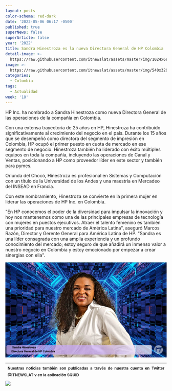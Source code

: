 ```yaml
---
layout: posts
color-schema: red-dark
date: '2022-05-06 06:17 -0500'
published: true
superNews: false
superArticle: false
year: '2022'
title: Sandra Hinestroza es la nueva Directora General de HP Colombia
detail-image: >-
  https://raw.githubusercontent.com/itnewslat/assets/master/img/1024x680/Sandra-Hinestroza-g.jpg
image: >-
  https://raw.githubusercontent.com/itnewslat/assets/master/img/540x320/Sandra-Hinestroza-p.jpg
categories:
  - Colombia
tags:
  - Actualidad
week: '18'
---
```

HP Inc. ha nombrado a Sandra Hinestroza como nueva Directora General de las operaciones de la compañía en Colombia.

Con una extensa trayectoria de 25 años en HP, Hinestroza ha contribuido significativamente al crecimiento del negocio en el país. Durante los 15 años que se desempeñó como directora del segmento de impresión en Colombia, HP ocupó el primer puesto en cuota de mercado en ese segmento de negocio. Hinestroza también ha liderado con éxito múltiples equipos en toda la compañía, incluyendo las operaciones de Canal y Ventas, posicionando a HP como proveedor líder en este sector y también para pymes.

Oriunda del Chocó, Hinestroza es profesional en Sistemas y Computación con un título de la Universidad de los Andes y una maestría en Mercadeo del INSEAD en Francia.

Con este nombramiento, Hinestroza se convierte en la primera mujer en liderar las operaciones de HP Inc. en Colombia.

"En HP conocemos el poder de la diversidad para impulsar la innovación y hoy nos mantenemos como una de las principales empresas de tecnología con mujeres en puestos ejecutivos. Atraer el talento femenino es también una prioridad para nuestro mercado de América Latina", aseguró Marcos Razón, Director y Gerente General para América Latina de HP. "Sandra es una líder consagrada con una amplia experiencia y un profundo conocimiento del mercado; estoy seguro de que añadirá un inmenso valor a nuestro negocio en Colombia y estoy emocionado por empezar a crear sinergias con ella".

![](https://raw.githubusercontent.com/itnewslat/assets/master/img/540x320/Sandra-Hinestroza-p.jpg)

<table style="height: 42px;" width="569">
<tbody>
<tr>
<td style="text-align: justify;"><sub><strong>Nuestras noticias también son publicadas a través de nuestra cuenta en Twitter <a href="https://twitter.com/itnewslat?lang=es">@ITNEWSLAT</a> y en la aplicación <a href="https://squidapp.co/en/">SQUID</a></strong></sub></td>
</tr>
</tbody>
</table>

<img src="https://tracker.metricool.com/c3po.jpg?hash=56f88a41e39ab42c063cc51676587a04"/>